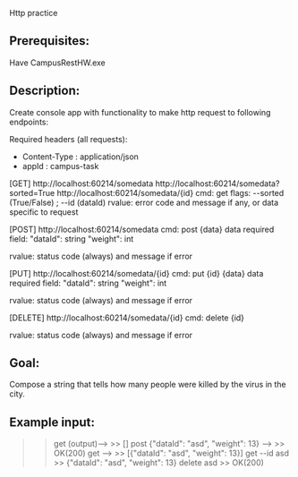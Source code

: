Http practice

## Prerequisites:
Have CampusRestHW.exe

## Description:
Create console app with functionality to make http request to following endpoints:

Required headers (all requests):
 - Content-Type : application/json
 - appId : campus-task

[GET]
http://localhost:60214/somedata
http://localhost:60214/somedata?sorted=True
http://localhost:60214/somedata/{id}
cmd: get
flags: --sorted (True/False) ; --id (dataId)
rvalue: error code and message if any, or data specific to request

[POST]
http://localhost:60214/somedata
cmd: post {data}
data required field:
	"dataId": string
	"weight": int

rvalue: status code (always) and message if error

[PUT]
http://localhost:60214/somedata/{id}
cmd: put {id} {data}
data required field:
	"dataId": string
	"weight": int

rvalue: status code (always) and message if error


[DELETE]
http://localhost:60214/somedata/{id}
cmd: delete {id}

rvalue: status code (always) and message if error

## Goal:
Compose a string that tells how many people were killed by the virus in the city.

## Example input: 
>> get   (output)-->    >> []
>> post {"dataId": "asd", "weight": 13}      -->     >> OK(200)
>> get    -->      >> [{"dataId": "asd", "weight": 13}]
>> get --id asd    >> {"dataId": "asd", "weight": 13}
>> delete asd      >> OK(200)


